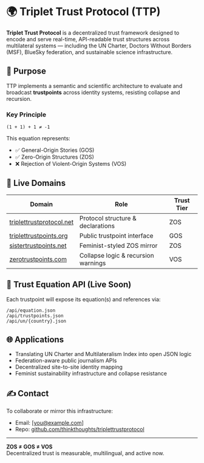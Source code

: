 # 🌍 Triplet Trust Protocol (TTP)

**Triplet Trust Protocol** is a decentralized trust framework designed to encode and serve real-time, API-readable trust structures across multilateral systems — including the UN Charter, Doctors Without Borders (MSF), BlueSky federation, and sustainable science infrastructure.

## 📐 Purpose

TTP implements a semantic and scientific architecture to evaluate and broadcast **trustpoints** across identity systems, resisting collapse and recursion.

### Key Principle

```
(1 + 1) + 1 ≠ -1
```

This equation represents:
- ✅ General-Origin Stories (GOS)
- ✅ Zero-Origin Structures (ZOS)
- ❌ Rejection of Violent-Origin Systems (VOS)

## 🧭 Live Domains

| Domain                     | Role                                | Trust Tier |
|----------------------------|-------------------------------------|-------------|
| [triplettrustprotocol.net](https://triplettrustprotocol.net)    | Protocol structure & declarations | ZOS |
| [triplettrustpoints.org](https://triplettrustpoints.org)        | Public trustpoint interface        | GOS |
| [sistertrustpoints.net](https://sistertrustpoints.net)          | Feminist-styled ZOS mirror         | ZOS |
| [zerotrustpoints.com](https://zerotrustpoints.com)              | Collapse logic & recursion warnings | VOS |

## 🔢 Trust Equation API (Live Soon)

Each trustpoint will expose its equation(s) and references via:

```
/api/equation.json
/api/trustpoints.json
/api/un/{country}.json
```

## 🌐 Applications

- Translating UN Charter and Multilateralism Index into open JSON logic
- Federation-aware public journalism APIs
- Decentralized site-to-site identity mapping
- Feminist sustainability infrastructure and collapse resistance

## ✍️ Contact

To collaborate or mirror this infrastructure:

- Email: [you@example.com]
- Repo: [github.com/thinkthoughts/triplettrustprotocol](https://github.com/thinkthoughts/triplettrustprotocol)

---

**ZOS ≠ GOS ≠ VOS**  
Decentralized trust is measurable, multilingual, and active now.
